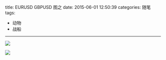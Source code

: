 title: EURUSD GBPUSD 图之
date: 2015-06-01 12:50:39
categories: 随笔
tags:
- 动物
- 战船
---
![](http://eurusd.qiniudn.com/7901.png)

![](http://eurusd.qiniudn.com/7902.png)

